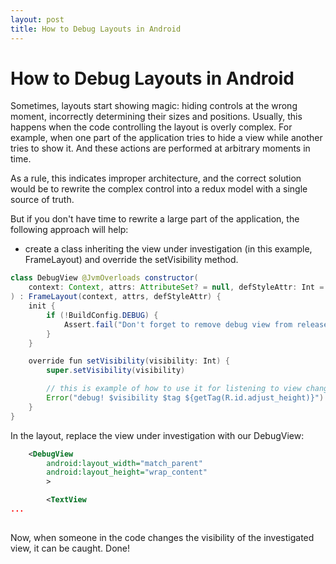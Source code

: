 ```yaml
---
layout: post
title: How to Debug Layouts in Android
---
```


# How to Debug Layouts in Android

Sometimes, layouts start showing magic: hiding controls at the wrong moment, incorrectly determining their sizes and positions. 
Usually, this happens when the code controlling the layout is overly complex. For example, when one part of the application tries to hide a view while another tries to show it. 
And these actions are performed at arbitrary moments in time.

As a rule, this indicates improper architecture, and the correct solution would be to rewrite the complex control into a redux model with a single source of truth.

But if you don't have time to rewrite a large part of the application, the following approach will help:
* create a class inheriting the view under investigation (in this example, FrameLayout) and override the setVisibility method.

```java
class DebugView @JvmOverloads constructor(
	context: Context, attrs: AttributeSet? = null, defStyleAttr: Int = 0
) : FrameLayout(context, attrs, defStyleAttr) {
	init {
		if (!BuildConfig.DEBUG) {
			Assert.fail("Don't forget to remove debug view from release app")
		}
	}

	override fun setVisibility(visibility: Int) {
		super.setVisibility(visibility)

		// this is example of how to use it for listening to view changes
		Error("debug! $visibility $tag ${getTag(R.id.adjust_height)}").printStackTrace()
	}
}
```
In the layout, replace the view under investigation with our DebugView:


```xml
	<DebugView
		android:layout_width="match_parent"
		android:layout_height="wrap_content"
		>

		<TextView
...
			  
```

Now, when someone in the code changes the visibility of the investigated view, it can be caught.
Done!
